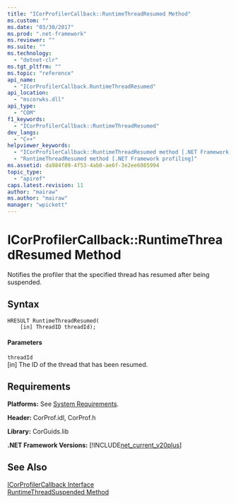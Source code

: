 ```yaml
---
title: "ICorProfilerCallback::RuntimeThreadResumed Method"
ms.custom: ""
ms.date: "03/30/2017"
ms.prod: ".net-framework"
ms.reviewer: ""
ms.suite: ""
ms.technology: 
  - "dotnet-clr"
ms.tgt_pltfrm: ""
ms.topic: "reference"
api_name: 
  - "ICorProfilerCallback.RuntimeThreadResumed"
api_location: 
  - "mscorwks.dll"
api_type: 
  - "COM"
f1_keywords: 
  - "ICorProfilerCallback::RuntimeThreadResumed"
dev_langs: 
  - "C++"
helpviewer_keywords: 
  - "ICorProfilerCallback::RuntimeThreadResumed method [.NET Framework profiling]"
  - "RuntimeThreadResumed method [.NET Framework profiling]"
ms.assetid: da984f89-4f53-4ab0-ae6f-3e2ee6085994
topic_type: 
  - "apiref"
caps.latest.revision: 11
author: "mairaw"
ms.author: "mairaw"
manager: "wpickett"
---
```

# ICorProfilerCallback::RuntimeThreadResumed Method
Notifies the profiler that the specified thread has resumed after being suspended.  
  
## Syntax  
  
```  
HRESULT RuntimeThreadResumed(  
    [in] ThreadID threadId);  
```  
  
#### Parameters  
 `threadId`  
 [in] The ID of the thread that has been resumed.  
  
## Requirements  
 **Platforms:** See [System Requirements](../../../../docs/framework/get-started/system-requirements.md).  
  
 **Header:** CorProf.idl, CorProf.h  
  
 **Library:** CorGuids.lib  
  
 **.NET Framework Versions:** [!INCLUDE[net_current_v20plus](../../../../includes/net-current-v20plus-md.md)]  
  
## See Also  
 [ICorProfilerCallback Interface](../../../../docs/framework/unmanaged-api/profiling/icorprofilercallback-interface.md)   
 [RuntimeThreadSuspended Method](../../../../docs/framework/unmanaged-api/profiling/icorprofilercallback-runtimethreadsuspended-method.md)
